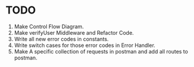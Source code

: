 # TODO

1. Make Control Flow Diagram.
2. Make verifyUser Middleware and Refactor Code.
3. Write all new error codes in constants.
4. Write switch cases for those error codes in Error Handler.
5. Make A specific collection of requests in postman and add all routes to postman.
